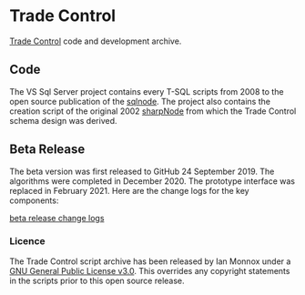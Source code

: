 # Trade Control

[Trade Control](https://github.com/tradecontrol) code and development archive. 

## Code

The VS Sql Server project contains every T-SQL scripts from 2008 to the open source publication of the [sqlnode](https://github.com/tradecontrol/sqlnode). The project also contains the creation script of the original 2002 [sharpNode](src/scripts/sharpNode/sharp_node_2002_03.sql) from which the Trade Control schema design was derived.

## Beta Release

The beta version was first released to GitHub 24 September 2019. The algorithms were completed in December 2020. The prototype interface was replaced in February 2021. Here are the change logs for the key components:

[beta release change logs](changelogs.md)
 
### Licence

The Trade Control script archive has been released by Ian Monnox under a [GNU General Public License v3.0](https://www.gnu.org/licenses/gpl-3.0.en.html). This overrides any copyright statements in the scripts prior to this open source release.


